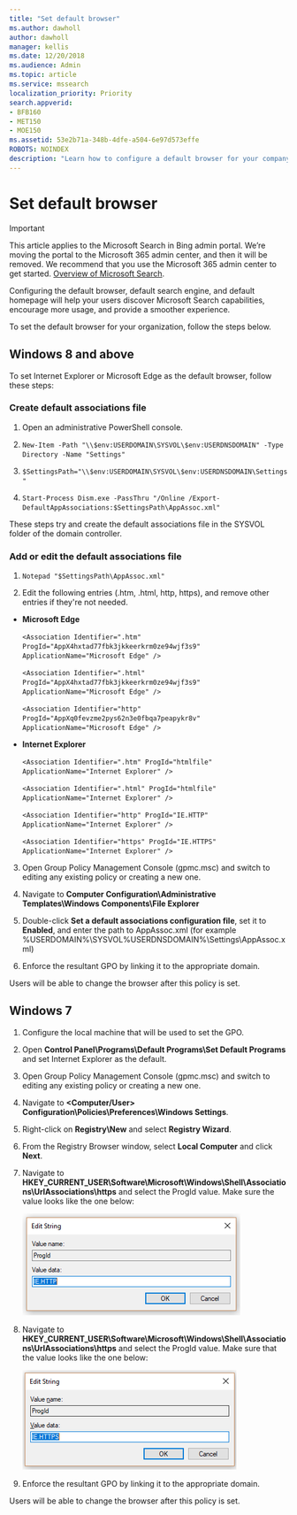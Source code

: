 ```yaml
---
title: "Set default browser"
ms.author: dawholl
author: dawholl
manager: kellis
ms.date: 12/20/2018
ms.audience: Admin
ms.topic: article
ms.service: mssearch
localization_priority: Priority
search.appverid:
- BFB160
- MET150
- MOE150
ms.assetid: 53e2b71a-348b-4dfe-a504-6e97d573effe
ROBOTS: NOINDEX
description: "Learn how to configure a default browser for your company with Microsoft Search."
---
```


# Set default browser

> [!IMPORTANT]
> This article applies to the Microsoft Search in Bing admin portal. We’re moving the portal to the Microsoft 365 admin center, and then it will be removed. We recommend that you use the Microsoft 365 admin center to get started. [Overview of Microsoft Search](overview-microsoft-search.md).
    
Configuring the default browser, default search engine, and default homepage will help your users discover Microsoft Search capabilities, encourage more usage, and provide a smoother experience.
  
To set the default browser for your organization, follow the steps below.
  
## Windows 8 and above

To set Internet Explorer or Microsoft Edge as the default browser, follow these steps:
  
### Create default associations file

1. Open an administrative PowerShell console.
    
2.  `New-Item -Path "\\$env:USERDOMAIN\SYSVOL\$env:USERDNSDOMAIN" -Type Directory -Name "Settings"`
    
3.  `$SettingsPath="\\$env:USERDOMAIN\SYSVOL\$env:USERDNSDOMAIN\Settings"`
    
4.  `Start-Process Dism.exe -PassThru "/Online /Export-DefaultAppAssociations:$SettingsPath\AppAssoc.xml"`
    
These steps try and create the default associations file in the SYSVOL folder of the domain controller.
  
### Add or edit the default associations file

1. `Notepad "$SettingsPath\AppAssoc.xml"`
    
2. Edit the following entries (.htm, .html, http, https), and remove other entries if they're not needed.
    
  - **Microsoft Edge**
    
     `<Association Identifier=".htm" ProgId="AppX4hxtad77fbk3jkkeerkrm0ze94wjf3s9" ApplicationName="Microsoft Edge" />`
  
     `<Association Identifier=".html" ProgId="AppX4hxtad77fbk3jkkeerkrm0ze94wjf3s9" ApplicationName="Microsoft Edge" />`
  
     `<Association Identifier="http" ProgId="AppXq0fevzme2pys62n3e0fbqa7peapykr8v" ApplicationName="Microsoft Edge" />`
    
  - **Internet Explorer**
    
     `<Association Identifier=".htm" ProgId="htmlfile" ApplicationName="Internet Explorer" />`
  
     `<Association Identifier=".html" ProgId="htmlfile" ApplicationName="Internet Explorer" />`
  
     `<Association Identifier="http" ProgId="IE.HTTP" ApplicationName="Internet Explorer" />`
  
     `<Association Identifier="https" ProgId="IE.HTTPS" ApplicationName="Internet Explorer" />`
    
3. Open Group Policy Management Console (gpmc.msc) and switch to editing any existing policy or creating a new one.
    
1. Navigate to **Computer Configuration\Administrative Templates\Windows Components\File Explorer**
    
2. Double-click **Set a default associations configuration file**, set it to **Enabled**, and enter the path to AppAssoc.xml (for example %USERDOMAIN%\SYSVOL\%USERDNSDOMAIN%\Settings\AppAssoc.xml)
    
4. Enforce the resultant GPO by linking it to the appropriate domain.
    
Users will be able to change the browser after this policy is set.
  
## Windows 7

1. Configure the local machine that will be used to set the GPO.
    
1. Open **Control Panel\Programs\Default Programs\Set Default Programs** and set Internet Explorer as the default. 
    
2. Open Group Policy Management Console (gpmc.msc) and switch to editing any existing policy or creating a new one.
    
1. Navigate to **\<Computer/User\> Configuration\Policies\Preferences\Windows Settings**.
    
2. Right-click on **Registry\New** and select **Registry Wizard**.
    
3. From the Registry Browser window, select **Local Computer** and click **Next**.
    
4. Navigate to **HKEY_CURRENT_USER\Software\Microsoft\Windows\Shell\Associations\UrlAssociations\https** and select the ProgId value. Make sure the value looks like the one below: 
    
    ![Select ProgID value in Edit String](media/f6173dcc-b898-4967-8c40-4b0fe411a92b.png)
  
5. Navigate to **HKEY_CURRENT_USER\Software\Microsoft\Windows\Shell\Associations\UrlAssociations\https** and select the ProgId value. Make sure that the value looks like the one below: 
    
    ![Select ProgId for HTTPS in Edit String](media/3519e13b-4fe7-4d15-946c-82fd50fc49bb.png)
  
3. Enforce the resultant GPO by linking it to the appropriate domain.
    
Users will be able to change the browser after this policy is set.